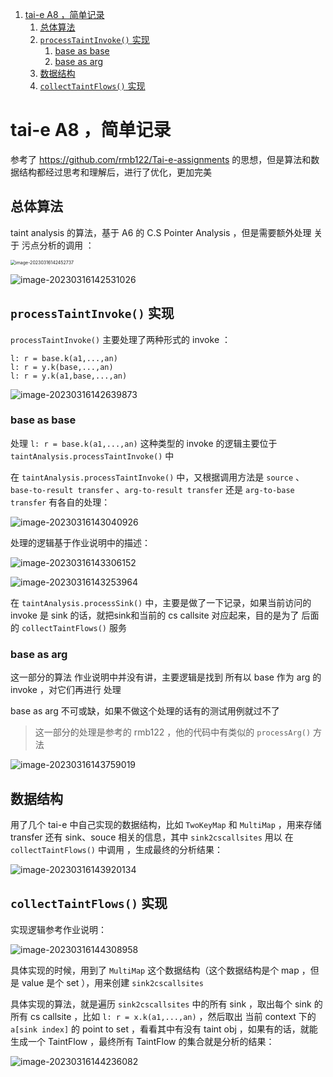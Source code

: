 <!-- toc -->

1. [tai-e A8 ，简单记录](#)
    1. [总体算法](#)
    2. [`processTaintInvoke()` 实现](#)
        1. [base as base](#)
        2. [base as arg](#)
    3. [数据结构](#)
    4. [`collectTaintFlows()` 实现](#)

<!-- tocstop -->

# tai-e A8 ，简单记录

参考了 https://github.com/rmb122/Tai-e-assignments 的思想，但是算法和数据结构都经过思考和理解后，进行了优化，更加完美

## 总体算法

taint analysis 的算法，基于 A6 的 C.S Pointer Analysis ，但是需要额外处理 关于 污点分析的调用 ：

<img src="https://raw.githubusercontent.com/1nhann/hub/master/data/blog/2023/03/image-20230316142452737.png" alt="image-20230316142452737" style="zoom:50%;" />

![image-20230316142531026](https://raw.githubusercontent.com/1nhann/hub/master/data/blog/2023/03/image-20230316142531026.png)



## `processTaintInvoke()` 实现

`processTaintInvoke()` 主要处理了两种形式的 invoke ：

```
l: r = base.k(a1,...,an)
l: r = y.k(base,...,an)
l: r = y.k(a1,base,...,an)
```

![image-20230316142639873](https://raw.githubusercontent.com/1nhann/hub/master/data/blog/2023/03/image-20230316142639873.png)



### base as base

处理 `l: r = base.k(a1,...,an)` 这种类型的 invoke 的逻辑主要位于 `taintAnalysis.processTaintInvoke()` 中

在 `taintAnalysis.processTaintInvoke()` 中，又根据调用方法是 `source` 、`base-to-result transfer` 、`arg-to-result transfer` 还是 `arg-to-base transfer`  有各自的处理：

![image-20230316143040926](https://raw.githubusercontent.com/1nhann/hub/master/data/blog/2023/03/image-20230316143040926.png)



处理的逻辑基于作业说明中的描述：

![image-20230316143306152](https://raw.githubusercontent.com/1nhann/hub/master/data/blog/2023/03/image-20230316143306152.png)

![image-20230316143253964](https://raw.githubusercontent.com/1nhann/hub/master/data/blog/2023/03/image-20230316143253964.png)







在 `taintAnalysis.processSink()` 中，主要是做了一下记录，如果当前访问的 invoke 是 sink 的话，就把sink和当前的 cs callsite 对应起来，目的是为了 后面的 `collectTaintFlows()` 服务



### base as arg

这一部分的算法 作业说明中并没有讲，主要逻辑是找到 所有以 base 作为 arg 的 invoke ，对它们再进行 处理

base as arg 不可或缺，如果不做这个处理的话有的测试用例就过不了

> 这一部分的处理是参考的 rmb122 ，他的代码中有类似的 `processArg()` 方法

![image-20230316143759019](https://raw.githubusercontent.com/1nhann/hub/master/data/blog/2023/03/image-20230316143759019.png)



## 数据结构

用了几个 tai-e 中自己实现的数据结构，比如 `TwoKeyMap` 和 `MultiMap` ，用来存储 transfer 还有 sink、souce 相关的信息，其中 `sink2cscallsites` 用以 在 `collectTaintFlows()` 中调用 ，生成最终的分析结果：

![image-20230316143920134](https://raw.githubusercontent.com/1nhann/hub/master/data/blog/2023/03/image-20230316143920134.png)



## `collectTaintFlows()` 实现

实现逻辑参考作业说明：

![image-20230316144308958](https://raw.githubusercontent.com/1nhann/hub/master/data/blog/2023/03/image-20230316144308958.png)



具体实现的时候，用到了 `MultiMap` 这个数据结构（这个数据结构是个 map ，但是 value 是个 set ），用来创建 `sink2cscallsites` 

具体实现的算法，就是遍历 `sink2cscallsites` 中的所有 sink ，取出每个 sink 的所有 cs callsite ，比如 `l: r = x.k(a1,...,an)` ，然后取出 当前 context 下的 `a[sink index]` 的 point to set ，看看其中有没有 taint obj ，如果有的话，就能生成一个 TaintFlow ，最终所有 TaintFlow 的集合就是分析的结果：

![image-20230316144236082](https://raw.githubusercontent.com/1nhann/hub/master/data/blog/2023/03/image-20230316144236082.png)
